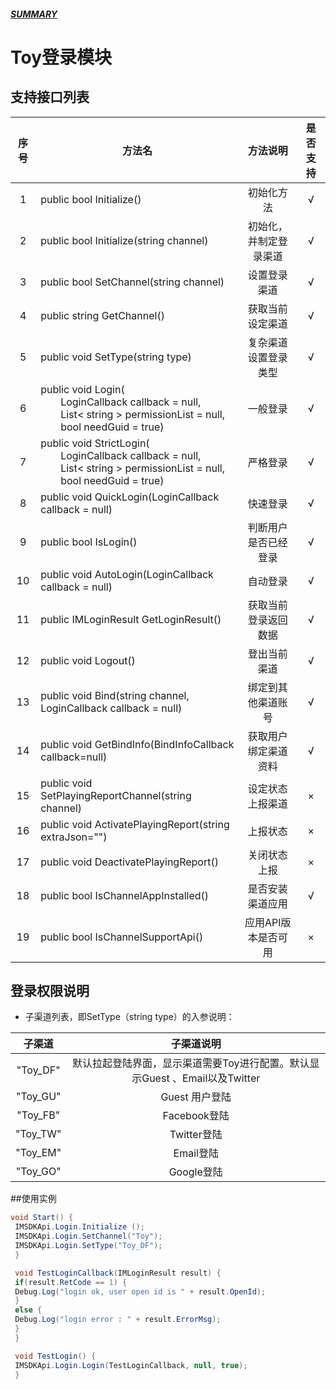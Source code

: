 ##### [SUMMARY](../../SUMMARY.md)
# Toy登录模块
## 支持接口列表

| 序号 | 方法名 | 方法说明 | 是否支持 |
| :--: | -- |:-------: | :-----: |
| 1 | public bool Initialize() | 初始化方法 | √ |
| 2 | public bool Initialize(string channel) | 初始化，并制定登录渠道 |√ |
| 3 | public bool SetChannel(string channel) | 设置登录渠道| √ |
| 4 | public string GetChannel() | 获取当前设定渠道 | √ |
| 5 | public void SetType(string type) | 复杂渠道设置登录类型 | √ |
| 6 | public void Login( <br>&emsp;&emsp;LoginCallback callback = null,<br> &emsp;&emsp;List< string > permissionList = null,<br>&emsp;&emsp;bool needGuid = true) | 一般登录 | √ |
| 7 | public void StrictLogin( <br>&emsp;&emsp;LoginCallback callback = null,<br> &emsp;&emsp;List< string > permissionList = null,<br>&emsp;&emsp;bool needGuid = true) | 严格登录 | √ |
| 8 | public void QuickLogin(LoginCallback callback = null) | 快速登录 | √ |
| 9 | public bool IsLogin() | 判断用户是否已经登录 | √ |
| 10 | public void AutoLogin(LoginCallback callback = null) | 自动登录 | √ |
| 11 | public IMLoginResult GetLoginResult() | 获取当前登录返回数据 | √ |
| 12 | public void Logout() | 登出当前渠道 | √ |
| 13 | public void Bind(string channel, LoginCallback callback = null) | 绑定到其他渠道账号 | √ |
| 14 | public void GetBindInfo(BindInfoCallback callback=null) | 获取用户绑定渠道资料 | √ |
| 15 | public void SetPlayingReportChannel(string channel) | 设定状态上报渠道 | × |
| 16 | public void ActivatePlayingReport(string extraJson="") | 上报状态 | × |
| 17 | public void DeactivatePlayingReport() | 关闭状态上报 | × |
| 18 | public bool IsChannelAppInstalled() | 是否安装渠道应用 | √ |
| 19 | public bool IsChannelSupportApi() | 应用API版本是否可用 | × |


## 登录权限说明

 * 子渠道列表，即SetType（string type）的入参说明：

| 子渠道 | 子渠道说明 |
| :--: | :--: |
| "Toy_DF" | 默认拉起登陆界面，显示渠道需要Toy进行配置。默认显示Guest 、Email以及Twitter|
| "Toy_GU" | Guest 用户登陆|
| "Toy_FB" | Facebook登陆|
| "Toy_TW" | Twitter登陆|
| "Toy_EM" | Email登陆|
| "Toy_GO" | Google登陆|

##使用实例
```java
void Start() {
 IMSDKApi.Login.Initialize ();
 IMSDKApi.Login.SetChannel("Toy");
 IMSDKApi.Login.SetType("Toy_DF");
 }

 void TestLoginCallback(IMLoginResult result) {
 if(result.RetCode == 1) {
 Debug.Log("login ok, user open id is " + result.OpenId);
 }
 else {
 Debug.Log("login error : " + result.ErrorMsg);
 }
 }

 void TestLogin() {
 IMSDKApi.Login.Login(TestLoginCallback, null, true);
 }
```

